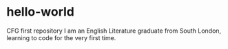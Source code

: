 # hello-world
CFG first repository 
I am an English Literature graduate from South London, learning to code for the very first time. 
